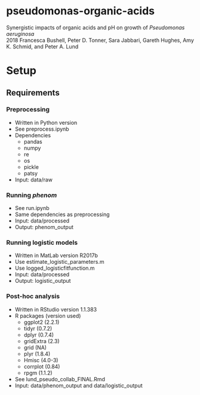 # pseudomonas-organic-acids
Synergistic impacts of organic acids and pH on growth of _Pseudomonas aeruginosa_ \
2018 Francesca Bushell, Peter D. Tonner, Sara Jabbari, Gareth Hughes, Amy K. Schmid, and Peter A. Lund

# Setup

## Requirements

### Preprocessing
* Written in Python version 
* See preprocess.ipynb
* Dependencies 
  * pandas 
  * numpy
  * re
  * os
  * pickle
  * patsy
* Input: data/raw

### Running _phenom_
* See run.ipynb
* Same dependencies as preprocessing
* Input: data/processed
* Output: phenom_output

### Running logistic models 
* Written in MatLab version R2017b
* Use estimate_logistic_parameters.m 
* Use logged_logisticfitfunction.m
* Input: data/processed
* Output: logistic_output

### Post-hoc analysis 
* Written in RStudio version 1.1.383
* R packages (version used)
  * ggplot2 (2.2.1)
  * tidyr (0.7.2)
  * dplyr (0.7.4)
  * gridExtra (2.3)
  * grid (NA)
  * plyr (1.8.4)
  * Hmisc (4.0-3)
  * corrplot (0.84)
  * rpgm (1.1.2)
* See lund_pseudo_collab_FINAL.Rmd
* Input: data/phenom_output and data/logistic_output


